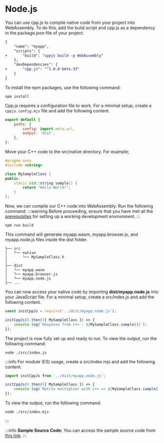 # Node.js

You can use cpp.js to compile native code from your project into WebAssembly. To do this, add the build script and cpp.js as a dependency in the package.json file of your project.

```diff title="package.json"
{
    "name": "myapp",
    "scripts": {
+       "build": "cppjs build -p WebAssembly"
    },
    "devDependencies": {
+       "cpp.js": "^1.0.0-beta.33"
    }
}
```

To install the npm packages, use the following command:
```shell npm2yarn
npm install
```

Cpp.js requires a configuration file to work. For a minimal setup, create a `cppjs.config.mjs` file and add the following content.

```js title="cppjs.config.mjs"
export default {
    paths: {
        config: import.meta.url,
        output: 'dist',
    },
};
```

Move your C++ code to the src/native directory. For example;

```cpp title="src/native/MySampleClass.h"
#pragma once
#include <string>

class MySampleClass {
public:
    static std::string sample() {
        return "Hello World!";
    }
};
```

Now, we can compile our C++ code into WebAssembly. Run the following command:
:::warning
Before proceeding, ensure that you have met all the [prerequisites](/docs/guide/getting-started/prerequisites) for setting up a working development environment.
:::
```shell npm2yarn
npm run build
```

This command will generate myapp.wasm, myapp.browser.js, and myapp.node.js files inside the dist folder.

```
├── src
│   └── native
|       └── MySampleClass.h
|
├── dist
│   └── myapp.wasm
|   └── myapp.browser.js
|   └── myapp.node.js
├── ...
```

You can now access your native code by importing **dist/myapp.node.js** into your JavaScript file. For a minimal setup, create a src/index.js and add the following content.

```js title="src/index.js"
const initCppJs = require('../dist/myapp.node.js');

initCppJs().then(({ MySampleClass }) => {
    console.log(`Response from c++ : ${MySampleClass.sample()}`);
});
```

The project is now fully set up and ready to run. To view the output, run the following command:

```shell
node ./src/index.js
```

:::info
For module (ES) usage, create a src/index.mjs and add the following content.

```js title="src/index.mjs"
import initCppJs from '../dist/myapp.node.js';

initCppJs().then(({ MySampleClass }) => {
    console.log(`Matrix multiplier with c++ => ${MySampleClass.sample()}`);
});
```

To view the output, run the following command:

```shell
node ./src/index.mjs
```
:::

:::info
**Sample Source Code:** You can access the sample source code from [this link](https://github.com/bugra9/cpp.js/tree/main/packages/cppjs-sample-backend-nodejs-wasm).
:::
